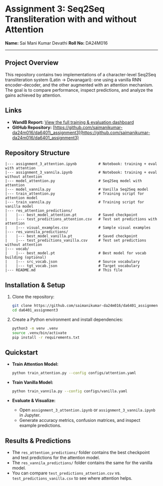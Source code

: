 # Assignment 3: Seq2Seq Transliteration with and without Attention

**Name:** Sai Mani Kumar Devathi
**Roll No:** DA24M016

---

## Project Overview

This repository contains two implementations of a character-level Seq2Seq transliteration system (Latin → Devanagari): one using a vanilla RNN encoder–decoder, and the other augmented with an attention mechanism. The goal is to compare performance, inspect predictions, and analyze the gains achieved by attention.

## Links

* **WandB Report:** [View the full training & evaluation dashboard](https://api.wandb.ai/links/da24m016-indian-institute-of-technology-madras/p4fit53s)
* **GitHub Repository:** [https://github.com/saimanikumar-da24m016/da6401\_assignment3](https://github.com/saimanikumar-da24m016/da6401_assignment3)


## Repository Structure

```
|--- assignment_3_attention.ipynb          # Notebook: training + eval with attention
|--- assignment_3_vannila.ipynb            # Notebook: training + eval without attention
|--- model_attention.py                    # Seq2Seq model with attention
|--- model_vannila.py                      # Vanilla Seq2Seq model
|--- train_attention.py                    # Training script for attention model
|--- train_vannila.py                      # Training script for vanilla model
|--- res_attention_predictions/
|    |--- best_model_attention.pt          # Saved checkpoint
|    |--- test_predictions_attention.csv   # Test set predictions with attention
|    |--- visual_examples.csv              # Sample visual examples
|--- res_vannila_predictions/
|    |--- best_model_vanilla.pt            # Saved checkpoint
|    |--- test_predictions_vanilla.csv     # Test set predictions without attention
|--- vocab/
|    |--- best_model.pt                    # Best model for vocab building (optional)
|    |--- src_vocab.json                   # Source vocabulary
|    |--- tgt_vocab.json                   # Target vocabulary
|--- README.md                             # This file
```

## Installation & Setup

1. Clone the repository:

   ```bash
   git clone https://github.com/saimanikumar-da24m016/da6401_assignment3.git
   cd da6401_assignment3
   ```
2. Create a Python environment and install dependencies:

   ```bash
   python3 -m venv .venv
   source .venv/bin/activate
   pip install -r requirements.txt
   ```

## Quickstart

* **Train Attention Model:**

  ```bash
  python train_attention.py --config configs/attention.yaml
  ```
* **Train Vanilla Model:**

  ```bash
  python train_vannila.py --config configs/vanilla.yaml
  ```
* **Evaluate & Visualize:**

  * Open `assignment_3_attention.ipynb` or `assignment_3_vannila.ipynb` in Jupyter.
  * Generate accuracy metrics, confusion matrices, and inspect example predictions.

## Results & Predictions

* The `res_attention_predictions/` folder contains the best checkpoint and test predictions for the attention model.
* The `res_vannila_predictions/` folder contains the same for the vanilla model.
* You can compare `test_predictions_attention.csv` vs. `test_predictions_vanilla.csv` to see where attention helps.



